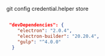 
git config credential.helper store

```json

 "devDependencies": {
    "electron": "2.0.4",
    "electron-builder": "20.20.4",
    "gulp": "^4.0.0"
  }

  ```
  